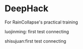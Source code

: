 # DeepHack
For RainCollapse's practical training



luojinming: first test connecting

shisujuan:first test connecting